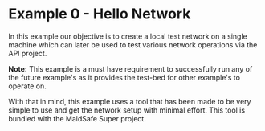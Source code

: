 # Example 0 - Hello Network

In this example our objective is to create a local test network on a single machine which can later be used to test various network operations via the API project.

**Note:** This example is a must have requirement to successfully run any of the future example's as it provides the test-bed for other example's to operate on.

With that in mind, this example uses a tool that has been made to be very simple to use and get the network setup with minimal effort. This tool is bundled with the MaidSafe Super project.



